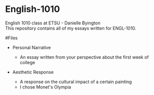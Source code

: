 # English-1010
English 1010 class at ETSU - Danielle Byington   
This repository contains all of my essays written for ENGL-1010.

#Files
* Personal Narrative
    * An essay written from your perspective about the first week of college

* Aesthetic Response
    * A response on the cultural impact of a certain painting
    * I chose Monet's Olympia
